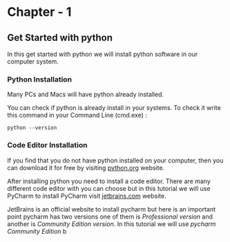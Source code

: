 # Chapter - 1

## Get Started with python

In this get started with python we will install python software in our computer system.

### Python Installation

Many PCs and Macs will have python already installed.

You can check if python is already install in your systems. To check it write this command in your Command Line (cmd.exe) :

```commandline
python --version
```

### Code Editor Installation

If you find that you do not have python installed on your computer, then you can download it for free by visiting [python.org](https://www.python.org/downloads/) website.

After installing python you need to install a code editor. There are many different code editor with you can choose but in this tutorial we will use PyCharm to install PyCharm visit [jetbrains.com](https://www.jetbrains.com/pycharm/download/?section=windows) website. 

JetBrains is an official website to install pycharm but here is an important point pycharm has two versions one of them is _Professional version_ and another is _Community Edition version_. In this tutorial we will use _pycharm Community Edition_ b
